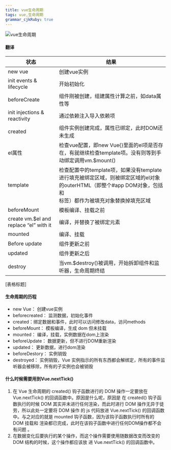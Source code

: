 ```yaml
---
title: vue生命周期 
tags: vue,生命周期
grammar_cjkRuby: true
---
```



![vue生命周期](https://cn.vuejs.org/images/lifecycle.png)

#### 翻译
|状态  | 结果 |
|------------- | -------------|
| new vue | 创建vue实例 |
| init events & lifecycle | 开始初始化 |
| beforeCreate | 组件刚被创建，组建属性计算之前，如data属性等 |
| init injections & reactivity | 通过依赖注入导入依赖项 |
| created | 组件实例创建完成，属性已绑定，此时DOM还未生成 |
| el属性 | 检查vue配置，即new Vue{}里面的el项是否存在，有就继续检查template项。没有则等到手动绑定调用vm.$mount() |
| template | 检查配置中的template项，如果没有template进行填充被绑定区域，则被绑定区域的el对象的outerHTML（即整个#app DOM对象，包括<div id=”app” >和</div>标签）都作为被填充对象替换掉填充区域 |
| beforeMount | 模板编译、挂载之前 |
| create vm.$el and replace “el” with it | 编译，并替换了被绑定元素 |
| mounted | 编译、挂载 |
| Before update | 组件更新之前 |
| updated | 组件更新之后 |
| destroy | 当vm.$destroy()被调用，开始拆卸组件和监听器，生命周期终结 |


[表格标题]

#### 生命周期的历程
* new Vue： 创建vue实例
* beforecreated： 监测数据，初始化事件
* created：绑定数据和事件，此时可以访问修改data，访问methods
* beforeMount： 模板编译，生成 dom 但未挂载
* mounted： 编译，挂载，实例数据在dom上渲染
* beforeUpdate： 数据更新，但不进行DOM重新渲染
* updated： 更新数据，进行dom渲染
* beforeDestory： 实例销毁
* destroyed： 实例销毁，Vue 实例指示的所有东西都会解绑定，所有的事件监听器会被移除，所有的子实例也会被销毁




#### 什么时候需要用到Vue.nextTick()

1. 在 Vue 生命周期的 created() 钩子函数进行的 DOM 操作一定要放在 Vue.nextTick() 的回调函数中。原因是什么呢，原因是
在 created() 钩子函数执行的时候 DOM 其实并未进行任何渲染，而此时进行 DOM 操作无异于徒劳，所以此处一定要将 DOM 操作
的 js 代码放进 Vue.nextTick() 的回调函数中。与之对应的就是 mounted 钩子函数，因为该钩子函数执行时所有的 DOM 挂载和
渲染都已完成，此时在该钩子函数中进行任何DOM操作都不会有问题 。
2. 在数据变化后要执行的某个操作，而这个操作需要使用随数据改变而改变的 DOM 结构的时候，这个操作都应该放
进 Vue.nextTick() 的回调函数中。
